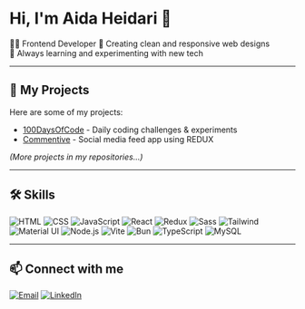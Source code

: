 # Hi, I'm Aida Heidari 👋

👩‍💻 Frontend Developer 
🎨 Creating clean and responsive web designs  
🚀 Always learning and experimenting with new tech

---

## 📂 My Projects
Here are some of my projects:

- [100DaysOfCode](https://github.com/eyeedev/100DaysOfCode) - Daily coding challenges & experiments  
- [Commentive](https://github.com/eyeedev/Commentive) - Social media feed app using REDUX
 

*(More projects in my repositories…)*

---

## 🛠️ Skills
![HTML](https://img.shields.io/badge/HTML-E34F26?style=for-the-badge&logo=html5&logoColor=white)
![CSS](https://img.shields.io/badge/CSS-1572B6?style=for-the-badge&logo=css3&logoColor=white)
![JavaScript](https://img.shields.io/badge/JavaScript-F7DF1E?style=for-the-badge&logo=javascript&logoColor=black)
![React](https://img.shields.io/badge/React-61DAFB?style=for-the-badge&logo=react&logoColor=black)
![Redux](https://img.shields.io/badge/Redux-764ABC?style=for-the-badge&logo=redux&logoColor=white)
![Sass](https://img.shields.io/badge/Sass-CC6699?style=for-the-badge&logo=sass&logoColor=white)
![Tailwind](https://img.shields.io/badge/Tailwind-CB3837?style=for-the-badge&logo=tailwind-css&logoColor=white)
![Material UI](https://img.shields.io/badge/Material%20UI-007FFF?style=for-the-badge&logo=mui&logoColor=white)
![Node.js](https://img.shields.io/badge/Node.js-339933?style=for-the-badge&logo=node.js&logoColor=white)
![Vite](https://img.shields.io/badge/Vite-646CFF?style=for-the-badge&logo=vite&logoColor=white)
![Bun](https://img.shields.io/badge/Bun-FF6600?style=for-the-badge&logo=bun&logoColor=white)
![TypeScript](https://img.shields.io/badge/TypeScript-3178C6?style=for-the-badge&logo=typescript&logoColor=white)
![MySQL](https://img.shields.io/badge/MySQL-4479A1?style=for-the-badge&logo=mysql&logoColor=white)



---

## 📫 Connect with me
[![Email](https://img.shields.io/badge/Email-D14836?style=for-the-badge&logo=gmail&logoColor=white)](mailto:eyeedev@gmail.com)
[![LinkedIn](https://img.shields.io/badge/LinkedIn-0077B5?style=for-the-badge&logo=linkedin&logoColor=white)](www.linkedin.com/in/eyeedev)
